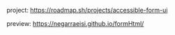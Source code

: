 project: https://roadmap.sh/projects/accessible-form-ui

preview: https://negarraeisi.github.io/formHtml/
